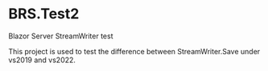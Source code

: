 # BRS.Test2
Blazor Server StreamWriter test

This project is used to test the difference between StreamWriter.Save under vs2019 and vs2022.
